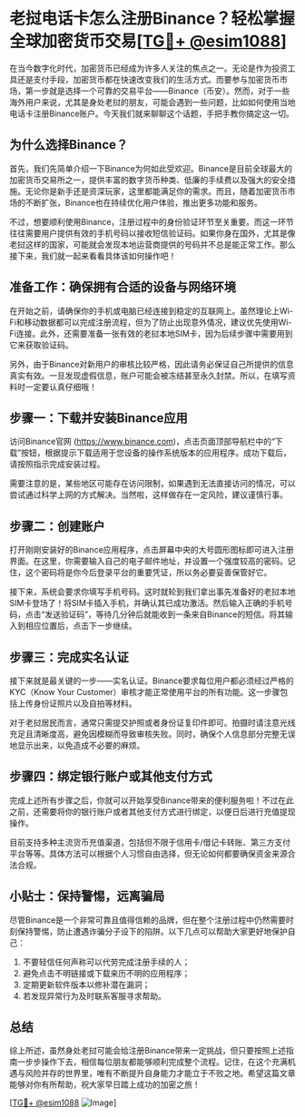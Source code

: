 # 老挝电话卡怎么注册Binance？轻松掌握全球加密货币交易[[TG💪+ @esim1088](https://t.me/s/esim1088)]

在当今数字化时代，加密货币已经成为许多人关注的焦点之一。无论是作为投资工具还是支付手段，加密货币都在快速改变我们的生活方式。而要参与加密货币市场，第一步就是选择一个可靠的交易平台——Binance（币安）。然而，对于一些海外用户来说，尤其是身处老挝的朋友，可能会遇到一些问题，比如如何使用当地电话卡注册Binance账户。今天我们就来聊聊这个话题，手把手教你搞定这一切。

## 为什么选择Binance？

首先，我们先简单介绍一下Binance为何如此受欢迎。Binance是目前全球最大的加密货币交易所之一，提供丰富的数字货币种类、低廉的手续费以及强大的安全措施。无论你是新手还是资深玩家，这里都能满足你的需求。而且，随着加密货币市场的不断扩张，Binance也在持续优化用户体验，推出更多功能和服务。

不过，想要顺利使用Binance，注册过程中的身份验证环节至关重要。而这一环节往往需要用户提供有效的手机号码以接收短信验证码。如果你身在国外，尤其是像老挝这样的国家，可能就会发现本地运营商提供的号码并不总是能正常工作。那么接下来，我们就一起来看看具体该如何操作吧！

## 准备工作：确保拥有合适的设备与网络环境

在开始之前，请确保你的手机或电脑已经连接到稳定的互联网上。虽然理论上Wi-Fi和移动数据都可以完成注册流程，但为了防止出现意外情况，建议优先使用Wi-Fi连接。此外，还需要准备一张有效的老挝本地SIM卡，因为后续步骤中需要用到它来获取验证码。

另外，由于Binance对新用户的审核比较严格，因此请务必保证自己所提供的信息真实有效。一旦发现虚假信息，账户可能会被冻结甚至永久封禁。所以，在填写资料时一定要认真仔细哦！

## 步骤一：下载并安装Binance应用

访问Binance官网 (https://www.binance.com)，点击页面顶部导航栏中的“下载”按钮，根据提示下载适用于您设备的操作系统版本的应用程序。成功下载后，请按照指示完成安装过程。

需要注意的是，某些地区可能存在访问限制，如果遇到无法直接访问的情况，可以尝试通过科学上网的方式解决。当然啦，这样做存在一定风险，建议谨慎行事。

## 步骤二：创建账户

打开刚刚安装好的Binance应用程序，点击屏幕中央的大号圆形图标即可进入注册界面。在这里，你需要输入自己的电子邮件地址，并设置一个强度较高的密码。记住，这个密码将是你今后登录平台的重要凭证，所以务必要妥善保管好它。

接下来，系统会要求你填写手机号码。这时就轮到我们拿出事先准备好的老挝本地SIM卡登场了！将SIM卡插入手机，并确认其已成功激活。然后输入正确的手机号码，点击“发送验证码”，等待几分钟后就能收到一条来自Binance的短信。将其输入到相应位置后，点击下一步继续。

## 步骤三：完成实名认证

接下来就是最关键的一步——实名认证。Binance要求每位用户都必须经过严格的KYC（Know Your Customer）审核才能正常使用平台的所有功能。这一步骤包括上传身份证照片以及自拍等材料。

对于老挝居民而言，通常只需提交护照或者身份证复印件即可。拍摄时请注意光线充足且清晰度高，避免因模糊而导致审核失败。同时，确保个人信息部分完整无误地显示出来，以免造成不必要的麻烦。

## 步骤四：绑定银行账户或其他支付方式

完成上述所有步骤之后，你就可以开始享受Binance带来的便利服务啦！不过在此之前，还需要将你的银行账户或者其他支付方式进行绑定，以便日后进行充值提现操作。

目前支持多种主流货币充值渠道，包括但不限于信用卡/借记卡转账、第三方支付平台等等。具体方法可以根据个人习惯自由选择，但无论如何都要确保资金来源合法合规。

## 小贴士：保持警惕，远离骗局

尽管Binance是一个非常可靠且值得信赖的品牌，但在整个注册过程中仍然需要时刻保持警惕，防止遭遇诈骗分子设下的陷阱。以下几点可以帮助大家更好地保护自己：

1. 不要轻信任何声称可以代劳完成注册手续的人；
2. 避免点击不明链接或下载来历不明的应用程序；
3. 定期更新软件版本以修补潜在漏洞；
4. 若发现异常行为及时联系客服寻求帮助。

## 总结

综上所述，虽然身处老挝可能会给注册Binance带来一定挑战，但只要按照上述指南一步步操作下去，相信每位朋友都能够顺利完成整个流程。记住，在这个充满机遇与风险并存的世界里，唯有不断提升自身能力才能立于不败之地。希望这篇文章能够对你有所帮助，祝大家早日踏上成功的加密之旅！

[[TG💪+ @esim1088](https://t.me/s/esim1088) ![Image](https://i.postimg.cc/4NQfJmqS/Snipaste-2025-05-13-00-14-12.png)]